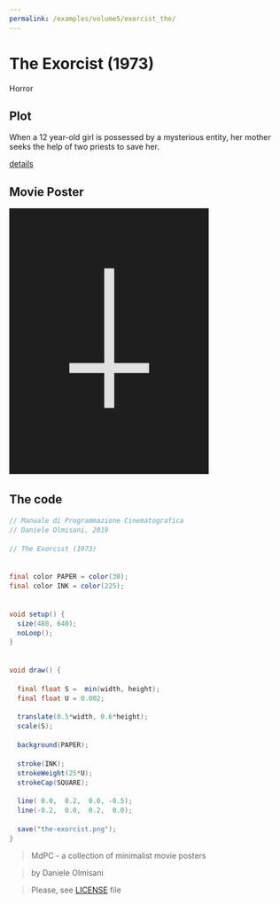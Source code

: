 ```yaml
---
permalink: /examples/volume5/exorcist_the/
---
```

# The Exorcist (1973)

Horror

## Plot
When a 12 year-old girl is possessed by a mysterious entity, her mother seeks the help of two priests to save her.

[details](https://www.imdb.com/title/tt0070047/)

## Movie Poster
<img src="the-exorcist.png"  width="360px" title="The Exorcist">


## The code
```java
// Manuale di Programmazione Cinematografica
// Daniele Olmisani, 2019

// The Exorcist (1973)


final color PAPER = color(30);
final color INK = color(225);


void setup() {
  size(480, 640);
  noLoop();
}


void draw() {
  
  final float S =  min(width, height);
  final float U = 0.002;
  
  translate(0.5*width, 0.6*height);
  scale(S);
  
  background(PAPER);
  
  stroke(INK);
  strokeWeight(25*U);
  strokeCap(SQUARE);
  
  line( 0.0,  0.2,  0.0, -0.5);
  line(-0.2,  0.0,  0.2,  0.0);
  
  save("the-exorcist.png");
}

```

> MdPC - a collection of minimalist movie posters

> by Daniele Olmisani

> Please, see [LICENSE](../../../LICENSE) file
